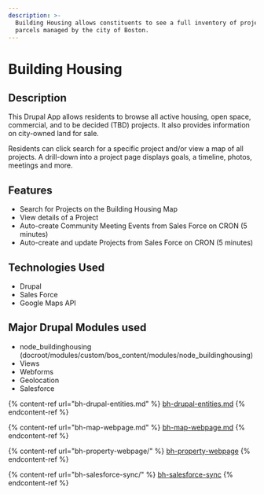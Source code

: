 ```yaml
---
description: >-
  Building Housing allows constituents to see a full inventory of projects and
  parcels managed by the city of Boston.
---
```


# Building Housing

## Description

This Drupal App allows residents to browse all active housing, open space, commercial, and to be decided (TBD) projects. It also provides information on city-owned land for sale.

Residents can click search for a specific project and/or view a map of all projects. A drill-down into a project page displays goals, a timeline, photos, meetings and more.&#x20;

## Features

* Search for Projects on the Building Housing Map
* View details of a Project
* Auto-create Community Meeting Events from Sales Force on CRON (5 minutes)
* Auto-create and update Projects from Sales Force on CRON (5 minutes)

## Technologies Used

* Drupal
* Sales Force
* Google Maps API

## Major Drupal Modules used

* node\_buildinghousing (docroot/modules/custom/bos\_content/modules/node\_buildinghousing)
* Views
* Webforms
* Geolocation
* Salesforce

{% content-ref url="bh-drupal-entities.md" %}
[bh-drupal-entities.md](bh-drupal-entities.md)
{% endcontent-ref %}

{% content-ref url="bh-map-webpage.md" %}
[bh-map-webpage.md](bh-map-webpage.md)
{% endcontent-ref %}

{% content-ref url="bh-property-webpage/" %}
[bh-property-webpage](bh-property-webpage/)
{% endcontent-ref %}

{% content-ref url="bh-salesforce-sync/" %}
[bh-salesforce-sync](bh-salesforce-sync/)
{% endcontent-ref %}

